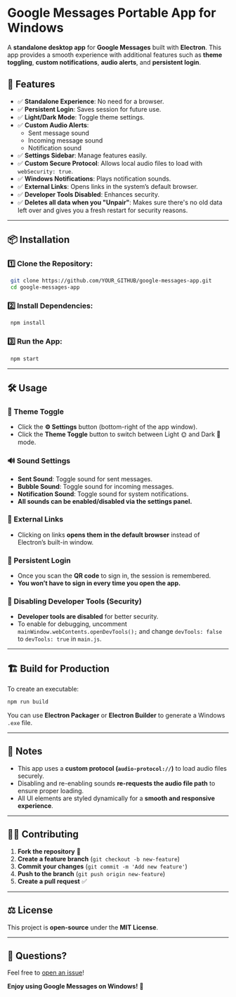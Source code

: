 # Google Messages Portable App for Windows

A **standalone desktop app** for **Google Messages** built with **Electron**. This app provides a smooth experience with additional features such as **theme toggling**, **custom notifications**, **audio alerts**, and **persistent login**.

## 🚀 Features

- ✅ **Standalone Experience**: No need for a browser.
- ✅ **Persistent Login**: Saves session for future use.
- ✅ **Light/Dark Mode**: Toggle theme settings.
- ✅ **Custom Audio Alerts**:
  - Sent message sound
  - Incoming message sound
  - Notification sound
- ✅ **Settings Sidebar**: Manage features easily.
- ✅ **Custom Secure Protocol**: Allows local audio files to load with `webSecurity: true`.
- ✅ **Windows Notifications**: Plays notification sounds.
- ✅ **External Links**: Opens links in the system’s default browser.
- ✅ **Developer Tools Disabled**: Enhances security.
- ✅ **Deletes all data when you "Unpair"**: Makes sure there's no old data left over and gives you a fresh restart for security reasons.

---

## 📦 Installation

### 1️⃣ Clone the Repository:
```sh
 git clone https://github.com/YOUR_GITHUB/google-messages-app.git
 cd google-messages-app
```

### 2️⃣ Install Dependencies:
```sh
 npm install
```

### 3️⃣ Run the App:
```sh
 npm start
```

---

## 🛠️ Usage

### 🎨 Theme Toggle
- Click the **⚙️ Settings** button (bottom-right of the app window).
- Click the **Theme Toggle** button to switch between Light 🌞 and Dark 🌙 mode.

### 🔊 Sound Settings
- **Sent Sound**: Toggle sound for sent messages.
- **Bubble Sound**: Toggle sound for incoming messages.
- **Notification Sound**: Toggle sound for system notifications.
- **All sounds can be enabled/disabled via the settings panel.**

### 🔗 External Links
- Clicking on links **opens them in the default browser** instead of Electron’s built-in window.

### 📌 Persistent Login
- Once you scan the **QR code** to sign in, the session is remembered.
- **You won’t have to sign in every time you open the app.**

### 🔕 Disabling Developer Tools (Security)
- **Developer tools are disabled** for better security.
- To enable for debugging, uncomment `mainWindow.webContents.openDevTools();` and change `devTools: false` to `devTools: true` in `main.js`.

---

## 🏗️ Build for Production
To create an executable:
```sh
npm run build
```

You can use **Electron Packager** or **Electron Builder** to generate a Windows `.exe` file.

---

## 📝 Notes

- This app uses a **custom protocol (`audio-protocol://`)** to load audio files securely.
- Disabling and re-enabling sounds **re-requests the audio file path** to ensure proper loading.
- All UI elements are styled dynamically for a **smooth and responsive experience**.

---

## 👨‍💻 Contributing
1. **Fork the repository** 📌
2. **Create a feature branch** (`git checkout -b new-feature`)
3. **Commit your changes** (`git commit -m 'Add new feature'`)
4. **Push to the branch** (`git push origin new-feature`)
5. **Create a pull request** ✅

---

## ⚖️ License
This project is **open-source** under the **MIT License**.

---

## 💬 Questions?
Feel free to [open an issue](https://github.com/YOUR_GITHUB/google-messages-app/issues)!

**Enjoy using Google Messages on Windows!** 🎉

